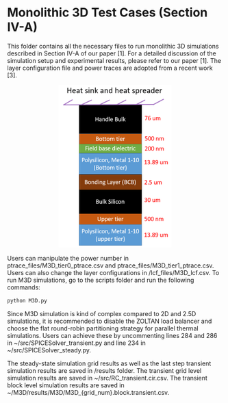 # Monolithic 3D Test Cases (Section IV-A)
This folder contains all the necessary files to run monolithic 3D simulations described in Section IV-A of our paper [1].
For a detailed discussion of the simulation setup and experimental results, please refer to our paper [1].
The layer configuration file and power traces are adopted from a recent work [3].

<p align="center">
<img src= "/image/M3D.png" />
</p>

Users can manipulate the power number in ptrace_files/M3D_tier0_ptrace.csv and ptrace_files/M3D_tier1_ptrace.csv. 
Users can also change the layer configurations in /lcf_files/M3D_lcf.csv.
To run M3D simulations, go to the scripts folder and run the following commands:

```python
python M3D.py
```
Since M3D simulation is kind of complex compared to 2D and 2.5D simulations, it is recommended to disable the ZOLTAN load balancer and choose the flat round-robin partitioning strategy for parallel thermal simulations. Users can achieve these by uncommenting lines 284 and 286 in ~/src/SPICESolver_transient.py and line 234 in ~/src/SPICESolver_steady.py.


The steady-state simulation grid results as well as the last step transient simulation results are saved in /results folder.
The transient grid level simulation results are saved in ~/src/RC_transient.cir.csv. 
The transient block level simulation results are saved in ~/M3D/results/M3D/M3D_{grid_num}.block.transient.csv. 
